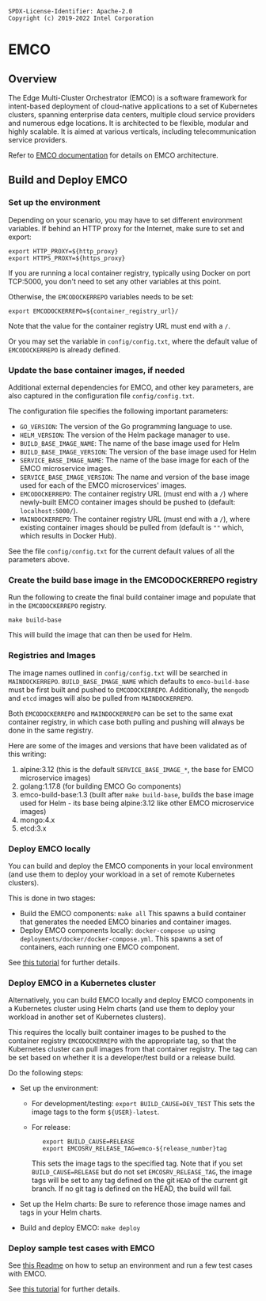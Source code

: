 ```
SPDX-License-Identifier: Apache-2.0
Copyright (c) 2019-2022 Intel Corporation
```

# EMCO

## Overview

The Edge Multi-Cluster Orchestrator (EMCO) is a software framework for
intent-based deployment of cloud-native applications to a set of Kubernetes
clusters, spanning enterprise data centers, multiple cloud service providers
and numerous edge locations. It is architected to be flexible, modular and
highly scalable. It is aimed at various verticals, including telecommunication
service providers.

Refer to [EMCO documentation](docs/design/emco-design.md) for details on EMCO architecture.

## Build and Deploy EMCO

### Set up the environment

Depending on your scenario, you may have to set different environment variables.
If behind an HTTP proxy for the Internet, make sure to set and export:

```
export HTTP_PROXY=${http_proxy}
export HTTPS_PROXY=${https_proxy}

```

If you are running a local container registry, typically using Docker on port TCP:5000, you don't need to set any other variables at this point.

Otherwise, the `EMCODOCKERREPO` variables needs to be set:

```
export EMCODOCKERREPO=${container_registry_url}/
```

Note that the value for the container registry URL must end with a `/`.

Or you may set the variable in `config/config.txt`, where the default value of `EMCODOCKERREPO` is already defined.

### Update the base container images, if needed

Additional external dependencies for EMCO, and other key parameters, are also captured in the configuration file `config/config.txt`.

The configuration file specifies the following important parameters:
  * `GO_VERSION`: The version of the Go programming language to use.
  * `HELM_VERSION`: The version of the Helm package manager to use.
  * `BUILD_BASE_IMAGE_NAME`: The name of the base image used for Helm
  * `BUILD_BASE_IMAGE_VERSION`: The version of the base image used for Helm
  * `SERVICE_BASE_IMAGE_NAME`: The name of the base image for each of the EMCO microservice images.
  * `SERVICE_BASE_IMAGE_VERSION`: The name and version of the base image used for each of the EMCO microservices' images.
  * `EMCODOCKERREPO`: The container registry URL (must end with a `/`) where newly-built EMCO container images should be pushed to (default: `localhost:5000/`).
  * `MAINDOCKERREPO`: The container registry URL (must end with a `/`), where existing container images should be pulled from (default is `""` which, which results in Docker Hub).

See the file `config/config.txt` for the current default values of all the parameters above.

### Create the build base image in the EMCODOCKERREPO registry

Run the following to create the final build container image and populate that
in the `EMCODOCKERREPO` registry.

```
make build-base
```

This will build the image that can then be used for Helm.

### Registries and Images
The image names outlined in `config/config.txt` will be searched in `MAINDOCKERREPO`.
`BUILD_BASE_IMAGE_NAME` which defaults to `emco-build-base` must be first built and pushed to `EMCODOCKERREPO`. Additionally, the `mongodb` and `etcd` images will also be pulled from `MAINDOCKERREPO`.

Both `EMCODOCKERREPO` and `MAINDOCKERREPO` can be set to the same exat container registry, in which case both pulling and pushing will always be done in the same registry.

Here are some of the images and versions that have been validated as of this writing:
  1.	alpine:3.12 (this is the default `SERVICE_BASE_IMAGE_*`, the base for EMCO microservice images)
  2.	golang:1.17.8 (for building EMCO Go components)
  2.	emco-build-base:1.3 (built after `make build-base`, builds the base image used for Helm - its base being alpine:3.12 like other EMCO microservice images)
  3.	mongo:4.x
  4.	etcd:3.x

### Deploy EMCO locally
You can build and deploy the EMCO components in your local environment (and
use them to deploy your workload in a set of remote Kubernetes clusters).

This is done in two stages:

 * Build the EMCO components:
   ```make all```
   This spawns a build container that generates the needed EMCO binaries and
   container images.
 * Deploy EMCO components locally:
   ```docker-compose up```
   using `deployments/docker/docker-compose.yml`. This spawns a set of
   containers, each running one EMCO component.

See [this tutorial](docs/user/Tutorial_Local_Install.md) for further details.

### Deploy EMCO in a Kubernetes cluster
Alternatively, you can build EMCO locally and deploy EMCO components in a
Kubernetes cluster using Helm charts (and use them to deploy your workload in
another set of Kubernetes clusters).

This requires the locally built container images to be pushed to the
container registry `EMCODOCKERREPO` with the appropriate tag, so that the
Kubernetes cluster can pull images from that container registry. The tag can
be set based on whether it is a developer/test build or a release build.

Do the following steps:

 * Set up the environment:

   * For development/testing:
     ```export BUILD_CAUSE=DEV_TEST```
     This sets the image tags to the form `${USER}-latest`.

   * For release:
     ```
        export BUILD_CAUSE=RELEASE
        export EMCOSRV_RELEASE_TAG=emco-${release_number}tag
     ```
     This sets the image tags to the specified tag. Note that if you set
     `BUILD_CAUSE=RELEASE` but do not set `EMCOSRV_RELEASE_TAG`, the image tags
     will be set to any tag defined on the git `HEAD` of the current git
     branch. If no git tag is defined on the HEAD, the build will fail.

 * Set up the Helm charts: Be sure to reference those image names and tags in
   your Helm charts.

 * Build and deploy EMCO:
   ```make deploy```

### Deploy sample test cases with EMCO
See [this Readme](examples/single-cluster/Readme.md) on how to setup an environment and run a few test cases with EMCO.

See [this tutorial](docs/user/install/Tutorial_Helm.md) for further details.
